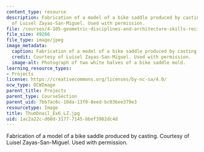 ```yaml
---
content_type: resource
description: Fabrication of a model of a bike saddle produced by casting. Courtesy
  of Luisel Zayas-San-Miguel. Used with permission.
file: /courses/4-105-geometric-disciplines-and-architecture-skills-reciprocal-methodologies-fall-2012/1ac2a22cd60d31777145bbef3982dc4d_Thumbnail_Ex6_LZ.jpg
file_size: 49266
file_type: image/jpeg
image_metadata:
  caption: Fabrication of a model of a bike saddle produced by casting.
  credit: Courtesy of Luisel Zayas-San-Miguel. Used with permission.
  image-alt: Photograph of two white halves of a bike saddle mold.
learning_resource_types:
- Projects
license: https://creativecommons.org/licenses/by-nc-sa/4.0/
ocw_type: OCWImage
parent_title: Projects
parent_type: CourseSection
parent_uid: 7bb7ac6c-10da-13f0-8eed-bc036ee379e3
resourcetype: Image
title: Thumbnail_Ex6_LZ.jpg
uid: 1ac2a22c-d60d-3177-7145-bbef3982dc4d
---
```

Fabrication of a model of a bike saddle produced by casting. Courtesy of Luisel Zayas-San-Miguel. Used with permission.
